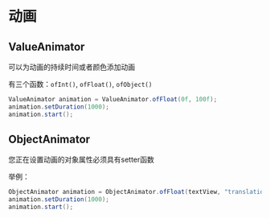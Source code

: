 # 动画

## ValueAnimator

可以为动画的持续时间或者颜色添加动画

有三个函数：`ofInt()`, `ofFloat()`, `ofObject()`

```java
ValueAnimator animation = ValueAnimator.ofFloat(0f, 100f);
animation.setDuration(1000);
animation.start();
```

## ObjectAnimator

您正在设置动画的对象属性必须具有setter函数

举例：

```java
ObjectAnimator animation = ObjectAnimator.ofFloat(textView, "translationX", 100f);
animation.setDuration(1000);
animation.start();
```

